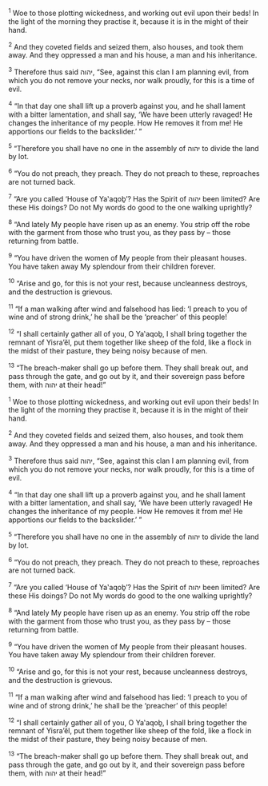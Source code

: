 <sup>1</sup> Woe to those plotting wickedness, and working out evil upon their beds! In the light of the morning they practise it, because it is in the might of their hand.

<sup>2</sup> And they coveted fields and seized them, also houses, and took them away. And they oppressed a man and his house, a man and his inheritance.

<sup>3</sup> Therefore thus said יהוה, “See, against this clan I am planning evil, from which you do not remove your necks, nor walk proudly, for this is a time of evil.

<sup>4</sup> “In that day one shall lift up a proverb against you, and he shall lament with a bitter lamentation, and shall say, ‘We have been utterly ravaged! He changes the inheritance of my people. How He removes it from me! He apportions our fields to the backslider.’ ”

<sup>5</sup> “Therefore you shall have no one in the assembly of יהוה to divide the land by lot.

<sup>6</sup> “You do not preach, they preach. They do not preach to these, reproaches are not turned back.

<sup>7</sup> “Are you called ‘House of Ya‛aqoḇ’? Has the Spirit of יהוה been limited? Are these His doings? Do not My words do good to the one walking uprightly?

<sup>8</sup> “And lately My people have risen up as an enemy. You strip off the robe with the garment from those who trust you, as they pass by – those returning from battle.

<sup>9</sup> “You have driven the women of My people from their pleasant houses. You have taken away My splendour from their children forever.

<sup>10</sup> “Arise and go, for this is not your rest, because uncleanness destroys, and the destruction is grievous.

<sup>11</sup> “If a man walking after wind and falsehood has lied: ‘I preach to you of wine and of strong drink,’ he shall be the ‘preacher’ of this people!

<sup>12</sup> “I shall certainly gather all of you, O Ya‛aqoḇ, I shall bring together the remnant of Yisra’ĕl, put them together like sheep of the fold, like a flock in the midst of their pasture, they being noisy because of men.

<sup>13</sup> “The breach-maker shall go up before them. They shall break out, and pass through the gate, and go out by it, and their sovereign pass before them, with יהוה at their head!”

<sup>1</sup> Woe to those plotting wickedness, and working out evil upon their beds! In the light of the morning they practise it, because it is in the might of their hand.

<sup>2</sup> And they coveted fields and seized them, also houses, and took them away. And they oppressed a man and his house, a man and his inheritance.

<sup>3</sup> Therefore thus said יהוה, “See, against this clan I am planning evil, from which you do not remove your necks, nor walk proudly, for this is a time of evil.

<sup>4</sup> “In that day one shall lift up a proverb against you, and he shall lament with a bitter lamentation, and shall say, ‘We have been utterly ravaged! He changes the inheritance of my people. How He removes it from me! He apportions our fields to the backslider.’ ”

<sup>5</sup> “Therefore you shall have no one in the assembly of יהוה to divide the land by lot.

<sup>6</sup> “You do not preach, they preach. They do not preach to these, reproaches are not turned back.

<sup>7</sup> “Are you called ‘House of Ya‛aqoḇ’? Has the Spirit of יהוה been limited? Are these His doings? Do not My words do good to the one walking uprightly?

<sup>8</sup> “And lately My people have risen up as an enemy. You strip off the robe with the garment from those who trust you, as they pass by – those returning from battle.

<sup>9</sup> “You have driven the women of My people from their pleasant houses. You have taken away My splendour from their children forever.

<sup>10</sup> “Arise and go, for this is not your rest, because uncleanness destroys, and the destruction is grievous.

<sup>11</sup> “If a man walking after wind and falsehood has lied: ‘I preach to you of wine and of strong drink,’ he shall be the ‘preacher’ of this people!

<sup>12</sup> “I shall certainly gather all of you, O Ya‛aqoḇ, I shall bring together the remnant of Yisra’ĕl, put them together like sheep of the fold, like a flock in the midst of their pasture, they being noisy because of men.

<sup>13</sup> “The breach-maker shall go up before them. They shall break out, and pass through the gate, and go out by it, and their sovereign pass before them, with יהוה at their head!”

